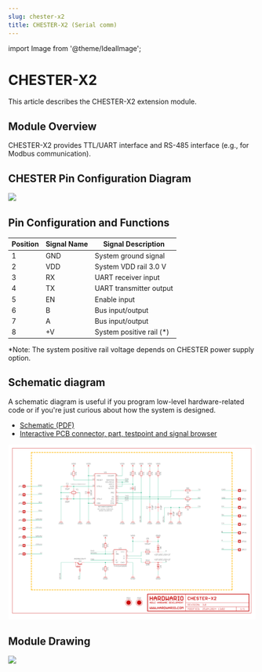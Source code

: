 ```yaml
---
slug: chester-x2
title: CHESTER-X2 (Serial comm)
---
```

import Image from '@theme/IdealImage';

# CHESTER-X2

This article describes the CHESTER-X2 extension module.

## Module Overview

CHESTER-X2 provides TTL/UART interface and RS-485 interface (e.g., for Modbus communication).

## CHESTER Pin Configuration Diagram

![](tb-chester-x2.png)

## Pin Configuration and Functions

| Position | Signal Name | Signal Description       |
| -------- | ----------- | ------------------------ |
| 1        | GND         | System ground signal     |
| 2        | VDD         | System VDD rail 3.0 V    |
| 3        | RX          | UART receiver input      |
| 4        | TX          | UART transmitter output  |
| 5        | EN          | Enable input             |
| 6        | B           | Bus input/output         |
| 7        | A           | Bus input/output         |
| 8        | +V          | System positive rail (*) |

*Note: The system positive rail voltage depends on CHESTER power supply option.

## Schematic diagram

A schematic diagram is useful if you program low-level hardware-related code or if you're just curious about how the system is designed.

- [Schematic (PDF)](schematics/hio-chester-x2-r3.0.pdf)
- [Interactive PCB connector, part, testpoint and signal browser](pathname:///download/ibom/hio-chester-x2-r3.0.html)

![](schematics/hio-chester-x2-r3.0-1.png)

## Module Drawing

![](pc-chester-x2.png)
